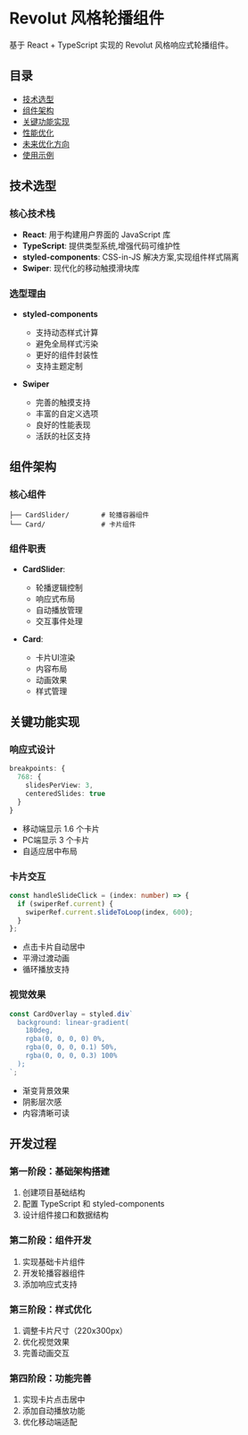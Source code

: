 # Revolut 风格轮播组件

基于 React + TypeScript 实现的 Revolut 风格响应式轮播组件。

## 目录

- [技术选型](#技术选型)
- [组件架构](#组件架构)
- [关键功能实现](#关键功能实现)
- [性能优化](#性能优化)
- [未来优化方向](#未来优化方向)
- [使用示例](#使用示例)

## 技术选型

### 核心技术栈
- **React**: 用于构建用户界面的 JavaScript 库
- **TypeScript**: 提供类型系统,增强代码可维护性
- **styled-components**: CSS-in-JS 解决方案,实现组件样式隔离
- **Swiper**: 现代化的移动触摸滑块库

### 选型理由
- **styled-components**
  - 支持动态样式计算
  - 避免全局样式污染
  - 更好的组件封装性
  - 支持主题定制

- **Swiper**
  - 完善的触摸支持
  - 丰富的自定义选项
  - 良好的性能表现
  - 活跃的社区支持

## 组件架构

### 核心组件
```
├── CardSlider/        # 轮播容器组件
└── Card/              # 卡片组件
```

### 组件职责
- **CardSlider**: 
  - 轮播逻辑控制
  - 响应式布局
  - 自动播放管理
  - 交互事件处理

- **Card**:
  - 卡片UI渲染
  - 内容布局
  - 动画效果
  - 样式管理

## 关键功能实现

### 响应式设计
```typescript
breakpoints: {
  768: {
    slidesPerView: 3,
    centeredSlides: true
  }
}
```
- 移动端显示 1.6 个卡片
- PC端显示 3 个卡片
- 自适应居中布局

### 卡片交互
```typescript
const handleSlideClick = (index: number) => {
  if (swiperRef.current) {
    swiperRef.current.slideToLoop(index, 600);
  }
};
```
- 点击卡片自动居中
- 平滑过渡动画
- 循环播放支持

### 视觉效果
```typescript
const CardOverlay = styled.div`
  background: linear-gradient(
    180deg,
    rgba(0, 0, 0, 0) 0%,
    rgba(0, 0, 0, 0.1) 50%,
    rgba(0, 0, 0, 0.3) 100%
  );
`;
```
- 渐变背景效果
- 阴影层次感
- 内容清晰可读


## 开发过程

### 第一阶段：基础架构搭建
1. 创建项目基础结构
2. 配置 TypeScript 和 styled-components
3. 设计组件接口和数据结构

### 第二阶段：组件开发
1. 实现基础卡片组件
2. 开发轮播容器组件
3. 添加响应式支持

### 第三阶段：样式优化
1. 调整卡片尺寸（220x300px）
2. 优化视觉效果
3. 完善动画交互

### 第四阶段：功能完善
1. 实现卡片点击居中
2. 添加自动播放功能
3. 优化移动端适配
